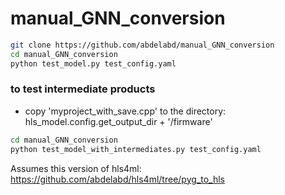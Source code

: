 # manual_GNN_conversion
```bash
git clone https://github.com/abdelabd/manual_GNN_conversion
cd manual_GNN_conversion
python test_model.py test_config.yaml
```

### to test intermediate products
- copy 'myproject_with_save.cpp' to the directory: hls_model.config.get_output_dir + '/firmware'
```bash
cd manual_GNN_conversion
python test_model_with_intermediates.py test_config.yaml
```
Assumes this version of hls4ml: https://github.com/abdelabd/hls4ml/tree/pyg_to_hls
